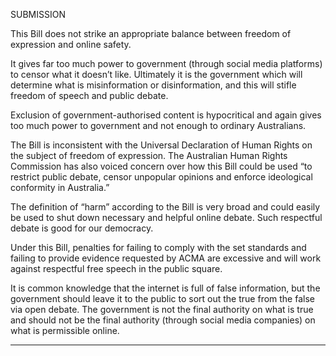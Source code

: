 SUBMISSION

This Bill does not strike an appropriate balance between freedom of expression and online safety.

It gives far too much power to government (through social media platforms) to censor what it
doesn’t like. Ultimately it is the government which will determine what is misinformation or
disinformation, and this will stifle freedom of speech and public debate.

Exclusion of government-authorised content is hypocritical and again gives too much power to
government and not enough to ordinary Australians.

The Bill is inconsistent with the Universal Declaration of Human Rights on the subject of freedom of
expression. The Australian Human Rights Commission has also voiced concern over how this Bill
could be used “to restrict public debate, censor unpopular opinions and enforce ideological
conformity in Australia.”

The definition of “harm” according to the Bill is very broad and could easily be used to shut down
necessary and helpful online debate. Such respectful debate is good for our democracy.

Under this Bill, penalties for failing to comply with the set standards and failing to provide evidence
requested by ACMA are excessive and will work against respectful free speech in the public square.

It is common knowledge that the internet is full of false information, but the government should
leave it to the public to sort out the true from the false via open debate. The government is not the
final authority on what is true and should not be the final authority (through social media
companies) on what is permissible online.


-----

